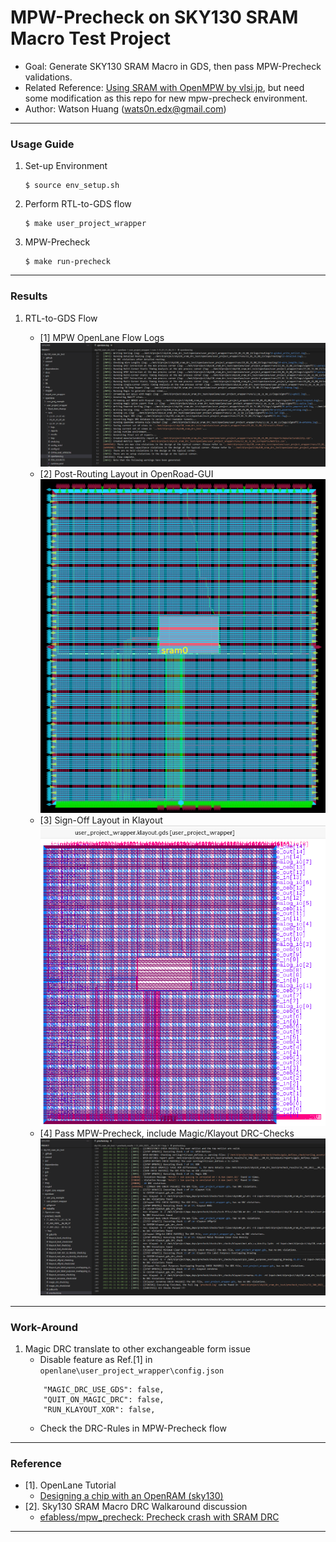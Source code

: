 # MPW-Precheck on SKY130 SRAM Macro Test Project

* Goal: Generate SKY130 SRAM Macro in GDS, then pass MPW-Precheck validations.
* Related Reference: [Using SRAM with OpenMPW by vlsi.jp](https://vlsi.jp/OpenMPWSRAM_eng.html), but need some modification as this repo for new mpw-precheck environment.
* Author: Watson Huang (wats0n.edx@gmail.com)

------
### Usage Guide

1. Set-up Environment
    ```
    $ source env_setup.sh
    ```
2. Perform RTL-to-GDS flow
    ```
    $ make user_project_wrapper
    ```
3. MPW-Precheck
    ```
    $ make run-precheck
    ```

------
### Results

1. RTL-to-GDS Flow
    
    * [1] MPW OpenLane Flow Logs<br />
    ![rtl-to-gds-log](docs/images/sky130sram_openlane-flow_230204.png)
    * [2] Post-Routing Layout in OpenRoad-GUI<br />
    ![rtl-to-gds-klgds](docs/images/sky130sram_or-gui_230204.png)
    * [3] Sign-Off Layout in Klayout<br />
    ![rtl-to-gds-klgds](docs/images/sky130sram_klayout-gds_230204.png)
    * [4] Pass MPW-Precheck, include Magic/Klayout DRC-Checks<br />
    ![rtl-to-gds-prechk](docs/images/sky130sram_mpw-precheck_230204.png)

------
### Work-Around

1. Magic DRC translate to other exchangeable form issue
    * Disable feature as Ref.[1] in `openlane\user_project_wrapper\config.json`
    ```
        "MAGIC_DRC_USE_GDS": false,
        "QUIT_ON_MAGIC_DRC": false,
        "RUN_KLAYOUT_XOR": false,
    ```
    * Check the DRC-Rules in MPW-Precheck flow

------
### Reference
   
* [1]. OpenLane Tutorial
    * [Designing a chip with an OpenRAM (sky130)](https://openlane.readthedocs.io/en/latest/tutorials/openram.html)
* [2]. Sky130 SRAM Macro DRC Walkaround discussion
    * [efabless/mpw_precheck: Precheck crash with SRAM DRC](https://github.com/efabless/mpw_precheck/issues/180)

------
